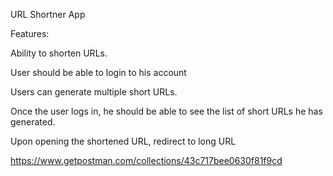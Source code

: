 URL Shortner App

Features:

Ability to shorten URLs.

User should be able to login to his account

Users can generate multiple short URLs.

Once the user logs in, he should be able to see the list of short URLs he has generated.   

Upon opening the shortened URL, redirect to long URL

https://www.getpostman.com/collections/43c717bee0630f81f9cd